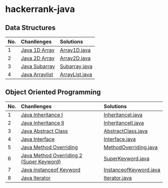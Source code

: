 # hackerrank-java

## Data Structures
| No. |  Chanllenges | Solutions |
| :----- | :---- | :----- |
| 1 | [Java 1D Array](https://www.hackerrank.com/challenges/java-1d-array-introduction/problem) | [Array1D.java](https://github.com/huskyhehe/hackerrank-java/blob/main/DataStructures/Array1D.java) |
| 2 | [Java 2D Array](https://www.hackerrank.com/challenges/java-2d-array/problem) | [Array2D.java](https://github.com/huskyhehe/hackerrank-java/blob/main/DataStructures/Array2D.java) |
| 3 | [Java Subarray](https://www.hackerrank.com/challenges/java-negative-subarray/problem) | [Subarray.java](https://github.com/huskyhehe/hackerrank-java/blob/main/DataStructures/Subarray.java) |
| 4 | [Java Arraylist](https://www.hackerrank.com/challenges/java-arraylist/problem) | [ArrayList.java](https://github.com/huskyhehe/hackerrank-java/blob/main/DataStructures/ArrayList.java) |




## Object Oriented Programming
| No. |  Chanllenges | Solutions |
| :----- | :---- | :----- |
| 1 | [Java Inheritance I](https://www.hackerrank.com/challenges/java-inheritance/problem) | [InheritanceI.java](https://github.com/huskyhehe/hackerrank-java/blob/main/ObjectOrientedProgramming/InheritanceI.java) |
| 2 | [Java Inheritance II](https://www.hackerrank.com/challenges/java-inheritance-2/problem) | [InheritanceII.java](https://github.com/huskyhehe/hackerrank-java/blob/main/ObjectOrientedProgramming/InheritanceII.java) |
| 3 | [Java Abstract Class](https://www.hackerrank.com/challenges/java-abstract-class/problem) | [AbstractClass.java](https://github.com/huskyhehe/hackerrank-java/blob/main/ObjectOrientedProgramming/AbstractClass.java) |
| 4 | [Java Interface](https://www.hackerrank.com/challenges/java-interface/problem) | [Interface.java](https://github.com/huskyhehe/hackerrank-java/blob/main/ObjectOrientedProgramming/Interface.java) |
| 5 | [Java Method Overriding](https://www.hackerrank.com/challenges/java-method-overriding/problem) | [MethodOverriding.java](https://github.com/huskyhehe/hackerrank-java/blob/main/ObjectOrientedProgramming/MethodOverriding.java) |
| 6 | [Java Method Overriding 2 (Super Keyword)](https://www.hackerrank.com/challenges/java-method-overriding-2-super-keyword/problem) | [SuperKeyword.java](https://github.com/huskyhehe/hackerrank-java/blob/main/ObjectOrientedProgramming/SuperKeyword.java) |
| 7 | [Java instanceof Keyword](https://www.hackerrank.com/challenges/java-instanceof-keyword/problem) | [InstanceofKeyword.java](https://github.com/huskyhehe/hackerrank-java/blob/main/ObjectOrientedProgramming/InstanceofKeyword.java) |
| 8 | [Java Iterator](https://www.hackerrank.com/challenges/java-iterator/problem) | [Iterator.java](https://github.com/huskyhehe/hackerrank-java/blob/main/ObjectOrientedProgramming/Iterator.java) |
